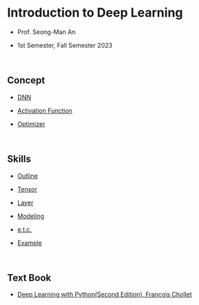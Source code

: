 # Introduction to Deep Learning

- Prof. Seong-Man An

- 1st Semester, Fall Semester 2023

</br>

## Concept

- [DNN](https://velog.io/@jayarnim/DNN)

- [Activation Function](https://velog.io/@jayarnim/Activation-Function)

- [Optimizer](https://velog.io/@jayarnim/Optimizer)

</br>

## Skills

- [Outline]()

- [Tensor]()

- [Layer]()

- [Modeling]()

- [e.t.c.]()

- [Example]()

</br>

## Text Book

- [Deep Learning with Python(Second Edition), François Chollet](https://search.shopping.naver.com/book/catalog/34106017621)
